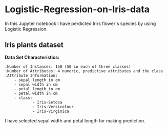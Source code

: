 # Logistic-Regression-on-Iris-data
In this Jupyter notebook I have perdicted Irirs flower's species by using Logistic Regression.

Iris plants dataset
--------------------

**Data Set Characteristics:**

    :Number of Instances: 150 (50 in each of three classes)
    :Number of Attributes: 4 numeric, predictive attributes and the class
    :Attribute Information:
        - sepal length in cm
        - sepal width in cm
        - petal length in cm
        - petal width in cm
        - class:
                - Iris-Setosa
                - Iris-Versicolour
                - Iris-Virginica
                
                
 I have selected sepal width and petal length for making prediction.
